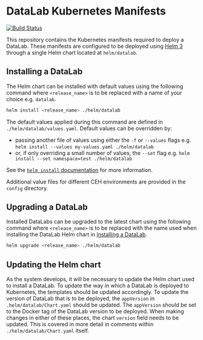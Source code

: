 # DataLab Kubernetes Manifests

[![Build Status](https://github.com/NERC-CEH/datalab-k8s-manifests/workflows/Push%20action/badge.svg)](https://github.com/NERC-CEH/datalab-k8s-manifests/workflows/Push%20action/badge.svg)

This repository contains the Kubernetes manifests required to deploy a DataLab. 
These manifests are configured to be deployed using [Helm 3](https://helm.sh/) through a single Helm chart located at `helm/datalab`.

## Installing a DataLab

The Helm chart can be installed with default values using the following command where `<release_name>` is to be replaced with a name of your choice e.g. `datalab`.

```bash
helm install <release_name> ./helm/datalab
```

The default values applied during this command are defined in `./helm/datalab/values.yaml`.
Default values can be overridden by:

- passing another file of values using either the `-f` or `--values` flags e.g. `helm install --values my-values.yaml ./helm/datalab`
- or, if only overriding a small number of values, the `--set` flag e.g. `helm install --set namespace=test ./helm/datalab`

See the [`helm install` documentation](https://helm.sh/docs/helm/helm_install/) for more information.

Additional value files for different CEH environments are provided in the `config` directory.

## Upgrading a DataLab

Installed DataLabs can be upgraded to the latest chart using the following command where `<release_name>` is to be replaced with the name used when installing the DataLab Helm chart in [Installing a DataLab](#installing-a-datalab).

```bash
helm upgrade <release_name> ./helm/datalab
```

## Updating the Helm chart

As the system develops, it will be necessary to update the Helm chart used to install a DataLab. 
To update the way in which a DataLab is deployed to Kubernetes, the templates should be updated accordingly.
To update the version of DataLab that is to be deployed, the `appVersion` in `.helm/datalab/Chart.yaml` should be updated.
The `appVersion` should be set to the Docker tag of the DataLab version to be deployed.
When making changes in either of these places, the chart `version` field needs to be updated. 
This is covered in more detail in comments within `./helm/datalab/Chart.yaml` itself. 
